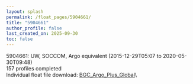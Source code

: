 ```yaml
---
layout: splash
permalink: /float_pages/5904661/
title: "5904661"
author_profile: false
last_created_on: 2025-09-30
toc: false
---
```

 
5904661: UW, SOCCOM, Argo equivalent (2015-12-29T05:07 to 2020-05-30T09:48)\
157 profiles completed\
Individual float file download: [BGC_Argo_Plus_Global](https://ftp.soest.hawaii.edu/bgc_argo_plus/Individual_Floats/outliers_removed/5904661_Sprof_processed.nc)\
